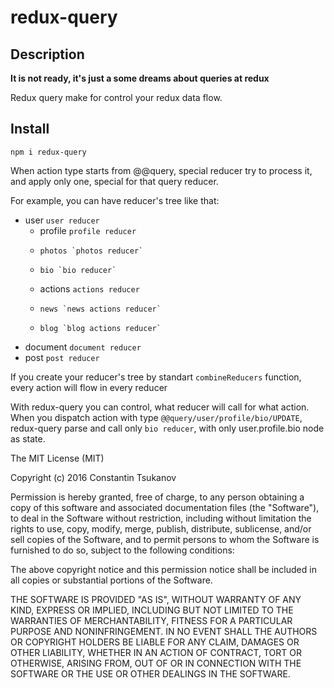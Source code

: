 # redux-query

## Description
**It is not ready, it's just a some dreams about queries at redux**

Redux query make for control your redux data flow.

## Install
```
npm i redux-query
```
When action type starts from @@query, special reducer try to process it,
and apply only one, special for that query reducer.

For example, you can have reducer's tree like that:

* user `user reducer`
  *   profile `profile reducer`
    *     photos `photos reducer`
    *     bio `bio reducer`
  *   actions `actions reducer`
    *     news `news actions reducer`
    *     blog `blog actions reducer`
* document `document reducer`
* post `post reducer`

If you create your reducer's tree by standart `combineReducers` function, every
action will flow in every reducer

With redux-query you can control, what reducer will call for what action.
When you dispatch action with type `@@query/user/profile/bio/UPDATE`, redux-query
parse and call only `bio reducer`, with only user.profile.bio node as state.


The MIT License (MIT)

Copyright (c) 2016 Constantin Tsukanov

Permission is hereby granted, free of charge, to any person obtaining a copy
of this software and associated documentation files (the "Software"), to deal
in the Software without restriction, including without limitation the rights
to use, copy, modify, merge, publish, distribute, sublicense, and/or sell
copies of the Software, and to permit persons to whom the Software is
furnished to do so, subject to the following conditions:

The above copyright notice and this permission notice shall be included in all
copies or substantial portions of the Software.

THE SOFTWARE IS PROVIDED "AS IS", WITHOUT WARRANTY OF ANY KIND, EXPRESS OR
IMPLIED, INCLUDING BUT NOT LIMITED TO THE WARRANTIES OF MERCHANTABILITY,
FITNESS FOR A PARTICULAR PURPOSE AND NONINFRINGEMENT. IN NO EVENT SHALL THE
AUTHORS OR COPYRIGHT HOLDERS BE LIABLE FOR ANY CLAIM, DAMAGES OR OTHER
LIABILITY, WHETHER IN AN ACTION OF CONTRACT, TORT OR OTHERWISE, ARISING FROM,
OUT OF OR IN CONNECTION WITH THE SOFTWARE OR THE USE OR OTHER DEALINGS IN THE
SOFTWARE.
